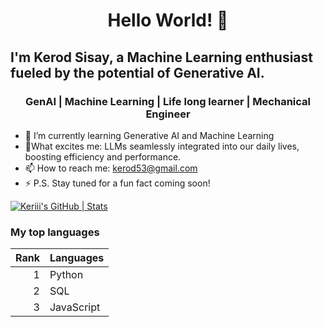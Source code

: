 <h1 align= "center"> Hello World! 👋 </h1>

<h2>I'm Kerod Sisay, a Machine Learning enthusiast fueled by the potential of Generative AI.</h2>

<h3 align= "center"> GenAI | Machine Learning | Life long learner | Mechanical Engineer</h3>


- 🌱 I’m currently learning Generative AI and Machine Learning
- 🤌What excites me: LLMs seamlessly integrated into our daily lives, boosting efficiency and performance.
- 📫 How to reach me: kerod53@gmail.com
- ⚡ P.S. Stay tuned for a fun fact coming soon!

[![Keriii's GitHub | Stats](https://stats.quine.sh/Keriii/github?theme=dark)](https://quine.sh?utm_source=widgets&utm_campaign=Keriii)
<!--[![Keriii's GitHub | Languages Over Time](https://stats.quine.sh/Keriii/languages-over-time?theme=dark)](https://quine.sh?utm_source=widgets&utm_campaign=Keriii)-->


<h3> My top languages </h3>

| Rank | Languages |
|-----:|-----------|
|     1| Python    |
|     2| SQL       |
|     3| JavaScript|
